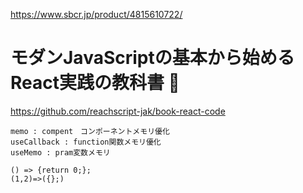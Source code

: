 https://www.sbcr.jp/product/4815610722/ 

# モダンJavaScriptの基本から始める　React実践の教科書 🔴

https://github.com/reachscript-jak/book-react-code

```
memo : compent　コンポーネントメモリ優化
useCallback : function関数メモリ優化
useMemo : pram変数メモリ

() => {return 0;};
(1,2)=>({};)
```
